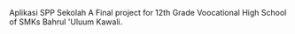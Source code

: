 Aplikasi SPP Sekolah
A Final project for 12th Grade Voocational High School of SMKs Bahrul 'Uluum Kawali.
